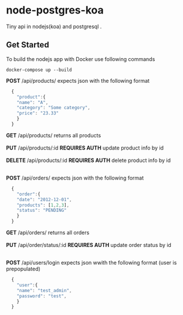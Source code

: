 # node-postgres-koa
Tiny api in nodejs(koa) and postgresql .<br />

## Get Started
To build the nodejs app with Docker use following commands

`docker-compose up --build` <br/>

**POST** /api/products/ expects json with the following format
```javascript
  {
    "product":{
    "name": "A",
    "category": "Some category",
    "price": "23.33"
    }
  }
```
**GET** /api/products/ returns all products <br /><br />
**PUT** /api/products/:id **REQUIRES AUTH** update product info by id <br /><br />
**DELETE** /api/products/:id **REQUIRES AUTH** delete product info by id<br /><br />

**POST** /api/orders/ expects json with the following format
```javascript
  {
    "order":{
    "date": "2012-12-01",
    "products": [1,2,3],
    "status": "PENDING"
    }
  }
```
**GET** /api/orders/ returns all orders <br /><br />
**PUT** /api/order/status/:id **REQUIRES AUTH** update order status by id <br /><br />

**POST** /api/users/login expects json wwith the following format (user is prepopulated)
```javascript
  {
    "user":{
    "name": "test_admin",
    "password": "test",
    }
  }
```


